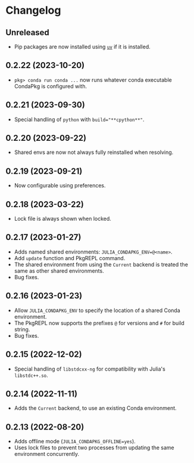 # Changelog

## Unreleased
* Pip packages are now installed using [`uv`](https://pypi.org/project/uv/) if it is installed.

## 0.2.22 (2023-10-20)
* `pkg> conda run conda ...` now runs whatever conda executable CondaPkg is configured with.

## 0.2.21 (2023-09-30)
* Special handling of `python` with `build="**cpython**"`.

## 0.2.20 (2023-09-22)
* Shared envs are now not always fully reinstalled when resolving.

## 0.2.19 (2023-09-21)
* Now configurable using preferences.

## 0.2.18 (2023-03-22)
* Lock file is always shown when locked.

## 0.2.17 (2023-01-27)
* Adds named shared environments: `JULIA_CONDAPKG_ENV=@<name>`.
* Add `update` function and PkgREPL command.
* The shared environment from using the `Current` backend is treated the same as other
  shared environments.
* Bug fixes.

## 0.2.16 (2023-01-23)
* Allow `JULIA_CONDAPKG_ENV` to specify the location of a shared Conda environment.
* The PkgREPL now supports the prefixes `@` for versions and `#` for build string.
* Bug fixes.

## 0.2.15 (2022-12-02)
* Special handling of `libstdcxx-ng` for compatibility with Julia's `libstdc++.so`.

## 0.2.14 (2022-11-11)
* Adds the `Current` backend, to use an existing Conda environment.

## 0.2.13 (2022-08-20)
* Adds offline mode (`JULIA_CONDAPKG_OFFLINE=yes`).
* Uses lock files to prevent two processes from updating the same environment concurrently.
